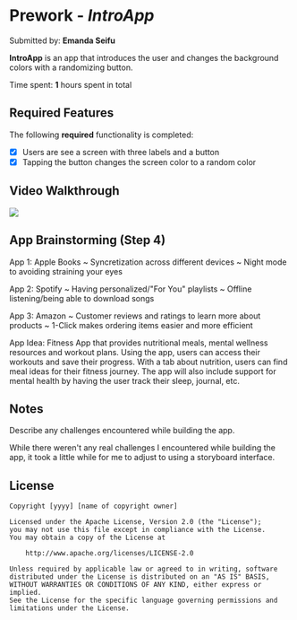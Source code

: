# Prework - *IntroApp*

Submitted by: **Emanda Seifu**

**IntroApp** is an app that introduces the user and changes the background colors with a randomizing button. 

Time spent: **1** hours spent in total

## Required Features

The following **required** functionality is completed:

- [x] Users are see a screen with three labels and a button
- [x] Tapping the button changes the screen color to a random color
 
## Video Walkthrough

<div>
    <a href="https://www.loom.com/share/f9151b90f0a94c2d8b7e526c5201ac3e">
    </a>
    <a href="https://www.loom.com/share/f9151b90f0a94c2d8b7e526c5201ac3e">
      <img style="max-width:300px;" src="https://cdn.loom.com/sessions/thumbnails/f9151b90f0a94c2d8b7e526c5201ac3e-1703900627821-with-play.gif">
    </a>
  </div>

## App Brainstorming (Step 4)

App 1: Apple Books
~ Syncretization across different devices
~ Night mode to avoiding straining your eyes

App 2: Spotify
~ Having personalized/"For You" playlists
~ Offline listening/being able to download songs

App 3: Amazon
~ Customer reviews and ratings to learn more about products
~ 1-Click makes ordering items easier and more efficient

App Idea: Fitness App that provides nutritional meals, mental wellness resources and workout plans. Using the app, users can access their workouts and save their progress. With a tab about nutrition, users can find meal ideas for their fitness journey. The app will also include support for mental health by having the user track their sleep, journal, etc.

## Notes

Describe any challenges encountered while building the app.

While there weren't any real challenges I encountered while building the app, it took a little while for me to adjust to using a storyboard interface.

## License

    Copyright [yyyy] [name of copyright owner]

    Licensed under the Apache License, Version 2.0 (the "License");
    you may not use this file except in compliance with the License.
    You may obtain a copy of the License at

        http://www.apache.org/licenses/LICENSE-2.0

    Unless required by applicable law or agreed to in writing, software
    distributed under the License is distributed on an "AS IS" BASIS,
    WITHOUT WARRANTIES OR CONDITIONS OF ANY KIND, either express or implied.
    See the License for the specific language governing permissions and
    limitations under the License.
